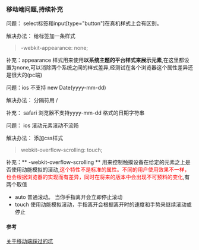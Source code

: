 ### 移动端问题,持续补充

问题： select标签和input[type="button"]在真机样式上会有区别。

解决办法： 给标签加一条样式
> -webkit-appearance: none;

补充：appearance 样式用来使用**以系统主题的平台样式来展示元素**,在这里都设置为none,可以消除两个系统之间的样式差异,经测试在各个浏览器这个属性差异还是很大的(pc端)

问题：ios 不支持 new Date(yyyy-mm-dd) 

解决办法： 分隔符用 /

补充： safari 浏览器不支持yyyy-mm-dd 格式的日期字符串

问题： ios 滚动元素滚动不流畅

解决办法： 添加css样式
> webkit-overflow-scrolling: touch;

补充：** -webkit-overflow-scrolling ** 用来控制触摸设备在给定的元素之上是否使用动能模拟的滚动,<span style="color: red">这个特性不是标准的属性。不同的用户使用效果不一样，也会根据浏览器的实现而有差异，同时在将来的版本中会出现不可预料的变化</span>,有两个取值

* auto 普通滚动。 当你手指离开会立即停止滚动
* touch 使用动能模拟滚动，手指离开会根据离开时的速度和手势来继续滚动或停止

#### 参考

[关于移动端踩过的坑](https://blog.csdn.net/mr_fzz/article/details/76435371)
